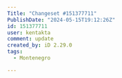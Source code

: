 ```yaml
---
Title: "Changeset #151377711"
PublishDate: "2024-05-15T19:12:26Z"
id: 151377711
user: kentakta
comment: update
created_by: iD 2.29.0
tags:
  - Montenegro

---
```

